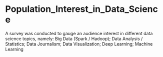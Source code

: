 # Population_Interest_in_Data_Science
A survey was conducted to gauge an audience interest in different data science topics, namely:  Big Data (Spark / Hadoop); Data Analysis / Statistics; Data Journalism; Data Visualization; Deep Learning; Machine Learning
